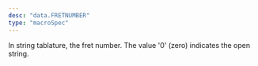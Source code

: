 ```yaml
---
desc: "data.FRETNUMBER"
type: "macroSpec"
---
```


In string tablature, the fret number. The value '0' (zero) indicates the open
string.
